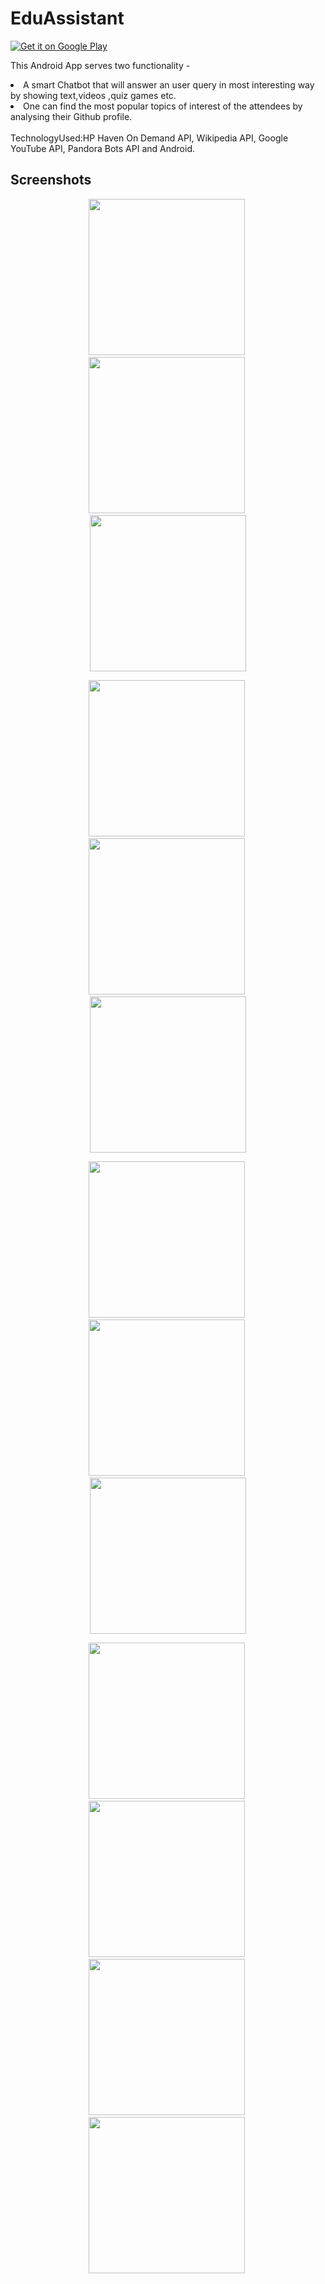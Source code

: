 # EduAssistant


<a href="https://play.google.com/store/apps/details?id=com.codingblocks.customnavigationdrawer">
  <img alt="Get it on Google Play"
       src="https://developer.android.com/images/brand/en_generic_rgb_wo_45.png" />
</a>




This Android App serves two functionality -
<li>A smart Chatbot that will answer an user query in most interesting way by showing text,videos ,quiz games etc.</li>
<li>One can find the most popular topics of interest of the attendees by analysing their Github profile.</li>
<br>
TechnologyUsed:HP Haven On Demand API, Wikipedia API, Google YouTube API, Pandora Bots API and Android.     

## Screenshots
<p align="center">
  <img src="images/ss1.jpeg" width="250"/>&nbsp;
  <img src="images/ss2.jpeg" width="250"/>&nbsp;
  <img src="images/ss3.jpeg" width="250"/>
</p>
<p align="center">
  <img src="images/ss4.jpeg" width="250"/>&nbsp;
  <img src="images/ss5.jpeg" width="250"/>&nbsp;
  <img src="images/ss6.jpeg" width="250"/>
</p>
<p align="center">
  <img src="images/ss7.jpeg" width="250"/>&nbsp;
  <img src="images/ss8.jpeg" width="250"/>&nbsp;
  <img src="images/ss9.jpeg" width="250"/>
</p>
<p align="center">
  <img src="images/ss10.jpeg" width="250"/>&nbsp;
  <img src="images/ss11.jpeg" width="250"/>&nbsp;
  <img src="images/ss14.png" width="250"/>&nbsp;
  <img src="images/ss15.png" width="250"/>&nbsp;
</p>

